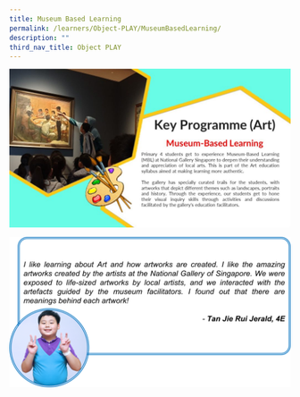 ```yaml
---
title: Museum Based Learning
permalink: /learners/Object-PLAY/MuseumBasedLearning/
description: ""
third_nav_title: Object PLAY
---
```

![](/images/Slide5-1-1024x576.jpg)

![](/images/Art-slide3-1024x548.png)